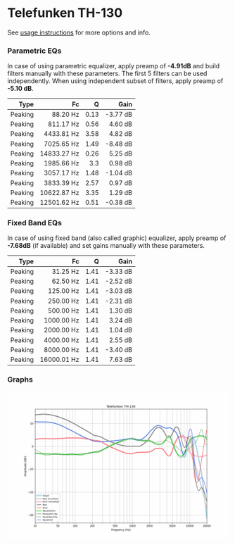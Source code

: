 # Telefunken TH-130
See [usage instructions](https://github.com/jaakkopasanen/AutoEq#usage) for more options and info.

### Parametric EQs
In case of using parametric equalizer, apply preamp of **-4.91dB** and build filters manually
with these parameters. The first 5 filters can be used independently.
When using independent subset of filters, apply preamp of **-5.10 dB**.

| Type    | Fc          |    Q | Gain     |
|--------:|------------:|-----:|---------:|
| Peaking | 88.20 Hz    | 0.13 | -3.77 dB |
| Peaking | 811.17 Hz   | 0.56 | 4.60 dB  |
| Peaking | 4433.81 Hz  | 3.58 | 4.82 dB  |
| Peaking | 7025.65 Hz  | 1.49 | -8.48 dB |
| Peaking | 14833.27 Hz | 0.26 | 5.25 dB  |
| Peaking | 1985.66 Hz  | 3.3  | 0.98 dB  |
| Peaking | 3057.17 Hz  | 1.48 | -1.04 dB |
| Peaking | 3833.39 Hz  | 2.57 | 0.97 dB  |
| Peaking | 10622.87 Hz | 3.35 | 1.29 dB  |
| Peaking | 12501.62 Hz | 0.51 | -0.38 dB |

### Fixed Band EQs
In case of using fixed band (also called graphic) equalizer, apply preamp of **-7.68dB**
(if available) and set gains manually with these parameters.

| Type    | Fc          |    Q | Gain     |
|--------:|------------:|-----:|---------:|
| Peaking | 31.25 Hz    | 1.41 | -3.33 dB |
| Peaking | 62.50 Hz    | 1.41 | -2.52 dB |
| Peaking | 125.00 Hz   | 1.41 | -3.03 dB |
| Peaking | 250.00 Hz   | 1.41 | -2.31 dB |
| Peaking | 500.00 Hz   | 1.41 | 1.30 dB  |
| Peaking | 1000.00 Hz  | 1.41 | 3.24 dB  |
| Peaking | 2000.00 Hz  | 1.41 | 1.04 dB  |
| Peaking | 4000.00 Hz  | 1.41 | 2.55 dB  |
| Peaking | 8000.00 Hz  | 1.41 | -3.40 dB |
| Peaking | 16000.01 Hz | 1.41 | 7.63 dB  |

### Graphs
![](./Telefunken%20TH-130.png)